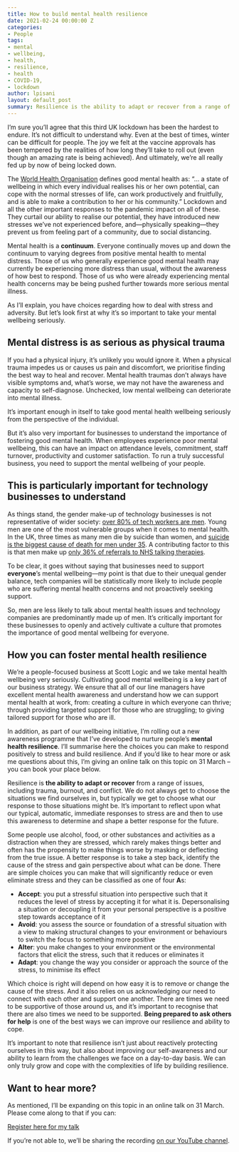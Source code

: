 ```yaml
---
title: How to build mental health resilience
date: 2021-02-24 00:00:00 Z
categories:
- People
tags:
- mental
- wellbeing,
- health,
- resilience,
- health
- COVID-19,
- lockdown
author: lpisani
layout: default_post
summary: Resilience is the ability to adapt or recover from a range of issues, including trauma, burnout, and conflict. We do not always get to choose the situations we find ourselves in, but typically we get to choose what our response to those situations might be.
---
```


I’m sure you’ll agree that this third UK lockdown has been the hardest to endure. It’s not difficult to understand why. Even at the best of times, winter can be difficult for people. The joy we felt at the vaccine approvals has been tempered by the realities of how long they’ll take to roll out (even though an amazing rate is being achieved). And ultimately, we’re all really fed up by now of being locked down.

The [World Health Organisation](https://www.who.int/news-room/fact-sheets/detail/mental-health-strengthening-our-response) defines good mental health as: “… a state of wellbeing in which every individual realises his or her own potential, can cope with the normal stresses of life, can work productively and fruitfully, and is able to make a contribution to her or his community.” Lockdown and all the other important responses to the pandemic impact on all of these. They curtail our ability to realise our potential, they have introduced new stresses we’ve not experienced before, and&mdash;physically speaking&mdash;they prevent us from feeling part of a community, due to social distancing.

Mental health is a **continuum**. Everyone continually moves up and down the continuum to varying degrees from positive mental health to mental distress. Those of us who generally experience good mental health may currently be experiencing more distress than usual, without the awareness of how best to respond. Those of us who were already experiencing mental health concerns may be being pushed further towards more serious mental illness.

As I’ll explain, you have choices regarding how to deal with stress and adversity. But let’s look first at why it’s so important to take your mental wellbeing seriously.

## Mental distress is as serious as physical trauma 

If you had a physical injury, it’s unlikely you would ignore it. When a physical trauma impedes us or causes us pain and discomfort, we prioritise finding the best way to heal and recover. Mental health traumas don’t always have visible symptoms and, what’s worse, we may not have the awareness and capacity to self-diagnose. Unchecked, low mental wellbeing can deteriorate into mental illness.

It’s important enough in itself to take good mental health wellbeing seriously from the perspective of the individual.

But it’s also very important for businesses to understand the importance of fostering good mental health. When employees experience poor mental wellbeing, this can have an impact on attendance levels, commitment, staff turnover, productivity and customer satisfaction. To run a truly successful business, you need to support the mental wellbeing of your people.

## This is particularly important for technology businesses to understand

As things stand, the gender make-up of technology businesses is not representative of wider society: [over 80% of tech workers are men](https://technation.io/insights/diversity-and-inclusion-in-uk-tech-companies/). Young men are one of the most vulnerable groups when it comes to mental health. In the UK, three times as many men die by suicide than women, and [suicide is the biggest cause of death for men under 35](https://www.menshealthforum.org.uk/key-data-mental-health). A contributing factor to this is that men make up [only 36% of referrals to NHS talking therapies](https://happiful.com/young-men-increasingly-reaching-out-mental-health-support/).

To be clear, it goes without saying that businesses need to support **everyone**’s mental wellbeing&mdash;my point is that due to their unequal gender balance, tech companies will be statistically more likely to include people who are suffering mental health concerns and not proactively seeking support.

So, men are less likely to talk about mental health issues and technology companies are predominantly made up of men. It’s critically important for these businesses to openly and actively cultivate a culture that promotes the importance of good mental wellbeing for everyone.

## How you can foster mental health resilience

We’re a people-focused business at Scott Logic and we take mental health wellbeing very seriously. Cultivating good mental wellbeing is a key part of our business strategy. We ensure that all of our line managers have excellent mental health awareness and understand how we can support mental health at work, from: creating a culture in which everyone can thrive; through providing targeted support for those who are struggling; to giving tailored support for those who are ill. 

In addition, as part of our wellbeing initiative, I’m rolling out a new awareness programme that I’ve developed to nurture people’s **mental health resilience**. I’ll summarise here the choices you can make to respond positively to stress and build resilience. And if you’d like to hear more or ask me questions about this, I’m giving an online talk on this topic on 31 March – you can book your place below.

Resilience is **the ability to adapt or recover** from a range of issues, including trauma, burnout, and conflict. We do not always get to choose the situations we find ourselves in, but typically we get to choose what our response to those situations might be. It’s important to reflect upon what our typical, automatic, immediate responses to stress are and then to use this awareness to determine and shape a better response for the future.

Some people use alcohol, food, or other substances and activities as a distraction when they are stressed, which rarely makes things better and often has the propensity to make things worse by masking or deflecting from the true issue. A better response is to take a step back, identify the cause of the stress and gain perspective about what can be done. There are simple choices you can make that will significantly reduce or even eliminate stress and they can be classified as one of four **A**s:

- **Accept**: you put a stressful situation into perspective such that it reduces the level of stress by accepting it for what it is. Depersonalising a situation or decoupling it from your personal perspective is a positive step towards acceptance of it
- **Avoid**: you assess the source or foundation of a stressful situation with a view to making structural changes to your environment or behaviours to switch the focus to something more positive
- **Alter**: you make changes to your environment or the environmental factors that elicit the stress, such that it reduces or eliminates it
- **Adapt**: you change the way you consider or approach the source of the stress, to minimise its effect

Which choice is right will depend on how easy it is to remove or change the cause of the stress. And it also relies on us acknowledging our need to connect with each other and support one another. There are times we need to be supportive of those around us, and it’s important to recognise that there are also times we need to be supported. **Being prepared to ask others for help** is one of the best ways we can improve our resilience and ability to cope.

It’s important to note that resilience isn’t just about reactively protecting ourselves in this way, but also about improving our self-awareness and our ability to learn from the challenges we face on a day-to-day basis. We can only truly grow and cope with the complexities of life by building resilience.

## Want to hear more?

As mentioned, I’ll be expanding on this topic in an online talk on 31 March. Please come along to that if you can: 

[Register here for my talk](https://zoom.us/webinar/register/7216140123549/WN_jOfLAdu7QN6yRLDm4aEb-A)

If you’re not able to, we’ll be sharing the recording [on our YouTube channel](https://www.youtube.com/channel/UCGX_lcYr7WS9hkrx2W1VEhw).